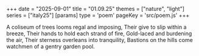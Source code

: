 +++
date = "2025-09-01"
title = "01.09.25"
themes = ["nature", "light"]
series = ["italy25"]
[params]
  type = 'poem'
  pageKey = 'src/poem.js'
+++

A coliseum of trees looms regal and imposing,
Their give to slip within a breeze,
Their hands to hold each strand of fire,
Gold-laced and burdening the air,
Their sterness overleans into tranquility,
Bastions on the hills come watchmen of a gentry garden pool.
